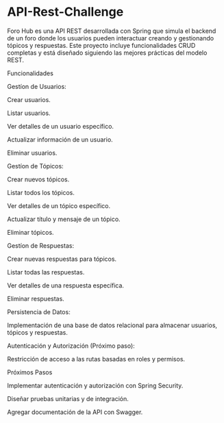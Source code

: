 # API-Rest-Challenge

Foro Hub es una API REST desarrollada con Spring que simula el backend de un foro donde los usuarios pueden interactuar creando y gestionando tópicos y respuestas. Este proyecto incluye funcionalidades CRUD completas y está diseñado siguiendo las mejores prácticas del modelo REST.

Funcionalidades

Gestíon de Usuarios:

Crear usuarios.

Listar usuarios.

Ver detalles de un usuario específico.

Actualizar información de un usuario.

Eliminar usuarios.

Gestíon de Tópicos:

Crear nuevos tópicos.

Listar todos los tópicos.

Ver detalles de un tópico específico.

Actualizar título y mensaje de un tópico.

Eliminar tópicos.

Gestíon de Respuestas:

Crear nuevas respuestas para tópicos.

Listar todas las respuestas.

Ver detalles de una respuesta específica.

Eliminar respuestas.

Persistencia de Datos:

Implementación de una base de datos relacional para almacenar usuarios, tópicos y respuestas.

Autenticación y Autorización (Próximo paso):

Restricción de acceso a las rutas basadas en roles y permisos.

Próximos Pasos

Implementar autenticación y autorización con Spring Security.

Diseñar pruebas unitarias y de integración.

Agregar documentación de la API con Swagger.
